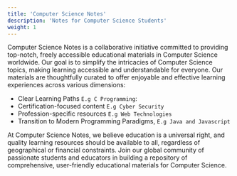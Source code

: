 ```yaml
---
title: 'Computer Science Notes'
description: 'Notes for Computer Science Students'
weight: 1
---
```


Computer Science Notes is a collaborative initiative committed to providing top-notch, freely accessible educational materials in Computer Science worldwide. Our goal is to simplify the intricacies of Computer Science topics, making learning accessible and understandable for everyone. Our materials are thoughtfully curated to offer enjoyable and effective learning experiences across various dimensions:

- Clear Learning Paths `E.g C Programming`:
- Certification-focused content `E.g Cyber Security`
- Profession-specific resources `E.g Web Technologies`
- Transition to Modern Programming Paradigms, `E.g Java and Javascript`

At Computer Science Notes, we believe education is a universal right, and quality learning resources should be available to all, regardless of geographical or financial constraints. Join our global community of passionate students and educators in building a repository of comprehensive, user-friendly educational materials for Computer Science.
